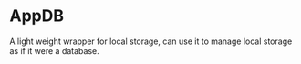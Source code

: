 # AppDB
A light weight wrapper for local storage, can use it to manage local storage as if it were a database.
